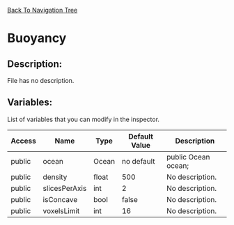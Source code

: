 [Back To Navigation Tree](https://wesleywh.github.io/GameDevRepo/docs/navigation.html)
# Buoyancy

## Description:
File has no description.

## Variables:
List of variables that you can modify in the inspector.

|Access|Name|Type|Default Value|Description|
|---|---|---|---|---|
|public|ocean|Ocean|no default|public Ocean ocean;|
|public|density|float|500|No description.|
|public|slicesPerAxis|int|2|No description.|
|public|isConcave|bool|false|No description.|
|public|voxelsLimit|int|16|No description.|
